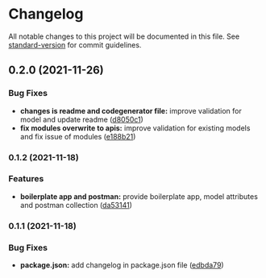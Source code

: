 # Changelog

All notable changes to this project will be documented in this file. See [standard-version](https://github.com/conventional-changelog/standard-version) for commit guidelines.

## 0.2.0 (2021-11-26)


### Bug Fixes

* **changes is readme and codegenerator file:** improve validation for model and update readme ([d8050c1](https://github.com/DhiWise/dhiwise-node-generator/commit/d8050c158982b18fa31c51e33509cebf3abbda94))
* **fix modules overwrite to apis:** improve validation for existing models and fix issue of modules ([e188b21](https://github.com/DhiWise/dhiwise-node-generator/commit/e188b21c10f595f3177072452663fa0ca3c8b1a0))

### 0.1.2 (2021-11-18)


### Features

* **boilerplate app and postman:** provide boilerplate app, model attributes and postman collection ([da53141](https://github.com/DhiWise/dhiwise-node-generator/commit/da53141e5ef9c0b65fa0da7c5d43a2b5bfcac6c8))

### 0.1.1 (2021-11-18)


### Bug Fixes

* **package.json:** add changelog in package.json file ([edbda79](https://github.com/DhiWise/dhiwise-node-generator/commit/edbda794737e81f55137b5584a84ba7043e00328))
